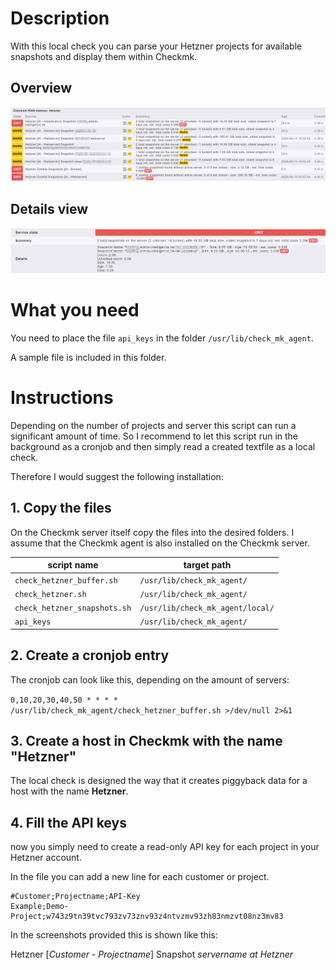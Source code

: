 # Description

With this local check you can parse your Hetzner projects for available snapshots and display them within Checkmk.

## Overview

![Hetzner Snapshots](../../screenshots/hetzner_snapshots.png)

## Details view

![Hetzner Snapshots Details](../../screenshots/hetzner_snapshot_details.png)

# What you need
You need to place the file `api_keys` in the folder `/usr/lib/check_mk_agent`.

A sample file is included in this folder.

# Instructions

Depending on the number of projects and server this script can run a significant amount of time. So I recommend to let this script run in the background as a cronjob and then simply read a created textfile as a local check.

Therefore I would suggest the following installation:

## 1. Copy the files

On the Checkmk server itself copy the files into the desired folders. I assume that the Checkmk agent is also installed on the Checkmk server.

| script name                  | target path                      |
| ---------------------------- | -------------------------------- |
| `check_hetzner_buffer.sh`    | `/usr/lib/check_mk_agent/`       |
| `check_hetzner.sh`           | `/usr/lib/check_mk_agent/`       |
| `check_hetzner_snapshots.sh` | `/usr/lib/check_mk_agent/local/` |
| `api_keys`                   | `/usr/lib/check_mk_agent/`       |

## 2. Create a cronjob entry

The cronjob can look like this, depending on the amount of servers:

`0,10,20,30,40,50 * * * * /usr/lib/check_mk_agent/check_hetzner_buffer.sh >/dev/null 2>&1`

## 3. Create a host in Checkmk with the name "Hetzner"

The local check is designed the way that it creates piggyback data for a host with the name **Hetzner**.

## 4. Fill the API keys

now you simply need to create a read-only API key for each project in your Hetzner account.

In the file you can add a new line for each customer or project.

```
#Customer;Projectname;API-Key
Example;Demo-Project;w743z9tn39tvc793zv73znv93z4ntvzmv93zh83nmzvt08nz3mv83
```

In the screenshots provided this is shown like this:

Hetzner [*Customer* - *Projectname*] Snapshot *servername at Hetzner*